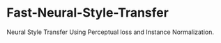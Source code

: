 # Fast-Neural-Style-Transfer
Neural Style Transfer Using Perceptual loss and Instance Normalization.
